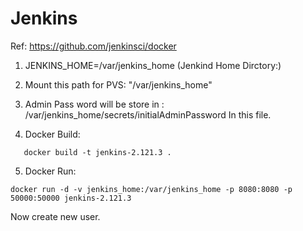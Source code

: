 # Jenkins

Ref: https://github.com/jenkinsci/docker


1. JENKINS_HOME=/var/jenkins_home (Jenkind Home Dirctory:)

2. Mount this path for PVS: "/var/jenkins_home" 

3. Admin Pass word will be store in : /var/jenkins_home/secrets/initialAdminPassword In this file.

4. Docker Build:

```
   docker build -t jenkins-2.121.3 .
```
5. Docker Run:

```
docker run -d -v jenkins_home:/var/jenkins_home -p 8080:8080 -p 50000:50000 jenkins-2.121.3
```

Now create new user.
